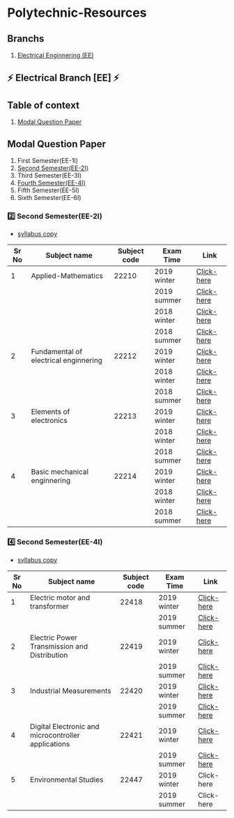 # Polytechnic-Resources

## Branchs

1. [Electrical Enginnering (EE)](#zap-electrical-branch-ee-zap)

## :zap: Electrical Branch [EE] :zap:

<!-- Table of context for navigation in electrical branch file -->
## Table of context

1. [Modal Question Paper](#modal-question-paper)

<!-- Modal question paper (tablecontext - 1) -->
## Modal Question Paper

1. First Semester(EE-1I)
2. [Second Semester(EE-2I)](#second-semesteree-2i)
3. Third Semester(EE-3I)
4. [Fourth Semester(EE-4I)](#four-second-semesteree-4i)
5. Fifth Semester(EE-5I)
6. Sixth Semester(EE-6I)

<!-- Second semester modal paper with syallabus copy -->
### :two: Second Semester(EE-2I)

<!-- Syallabus  -->
* [syllabus copy](https://drive.google.com/file/d/1WplDBhkOghhssaiQdVIdcfOJccx7A8tw/view)

<!-- Model Question paper table -->
 | **Sr No** | **Subject name**                      | **Subject code** | **Exam Time** | **Link**   |
|-----------|---------------------------------------|------------------|---------------|------------|
| 1         | Applied-Mathematics                   | 22210            | 2019 winter   | [Click-here](https://msbte.engg-info.website/sites/default/files/New%20fldr3_0/22210-2019-Winter-model-answer-paper%5BMsbte%20study%20resources%5D.pdf) |
|           |                                       |                  | 2019 summer   | [Click-here](https://msbte.engg-info.website/sites/default/files/s19mo%2022201-22334/22210-2019-Summer-model-answer-paper%5BMsbte-study-resources%5D.pdf) |
|           |                                       |                  | 2018 winter   | [Click-here](https://msbte.engg-info.website/sites/default/files/w18mo161718/22210-2018-Winter-model-answer-paper.pdf) |
|           |                                       |                  | 2018 summer   | [Click-here](https://msbte.engg-info.website/sites/default/files/s18moupto22233/22210-2018-Summer-model-answer-paper.pdf) |
| 2         | Fundamental of electrical enginnering | 22212            | 2019 winter   | [Click-here](https://msbte.engg-info.website/sites/default/files/New%20fldr3_0/22212-2019-Winter-model-answer-paper%5BMsbte%20study%20resources%5D.pdf) |
|           |                                       |                  | 2018 winter   | [Click-here](https://msbte.engg-info.website/sites/default/files/w18mo161718/22212-2018-Winter-model-answer-paper.pdf) |
|           |                                       |                  | 2018 summer   | [Click-here](https://msbte.engg-info.website/sites/default/files/s18moupto22233/22212-2018-Summer-model-answer-paper.pdf) |
| 3         | Elements of electronics               | 22213            | 2019 winter   | [Click-here](https://msbte.engg-info.website/sites/default/files/New%20fldr3_0/22213-2019-Winter-model-answer-paper%5BMsbte%20study%20resources%5D.pdf) |
|           |                                       |                  | 2018 winter   | [Click-here](https://msbte.engg-info.website/sites/default/files/w18mo161718/22213-2018-Winter-model-answer-paper.pdf) |
|           |                                       |                  | 2018 summer   | [Click-here](https://msbte.engg-info.website/sites/default/files/s18moupto22233/22213-2018-Summer-model-answer-paper.pdf) |
| 4         | Basic mechanical enginnering          | 22214            | 2019 winter   | [Click-here](https://msbte.engg-info.website/sites/default/files/New%20fldr3_0/22214-2019-Winter-model-answer-paper%5BMsbte%20study%20resources%5D.pdf) |
|           |                                       |                  | 2018 winter   | [Click-here](https://msbte.engg-info.website/sites/default/files/w18mo161718/22214-2018-Winter-model-answer-paper.pdf) |
|           |                                       |                  | 2018 summer   | [Click-here](https://msbte.engg-info.website/sites/default/files/s18moupto22233/22214-2018-Summer-model-answer-paper.pdf) |

<!-- Fourth semester modal paper with syallabus copy -->
### :four: Second Semester(EE-4I)

<!-- Syallabus -->
* [syllabus copy](https://drive.google.com/file/d/1Pd-aOMw4OVapii2H_9mjNiDEJT4z_Ltj/view)

<!-- Modal Question paper table -->

| **Sr No** | **Subject name**                                    | **Subject code** | **Exam Time** | **Link**   |
|-----------|-----------------------------------------------------|------------------|---------------|------------|
| 1         | Electric motor and transformer                      | 22418            | 2019 winter   | [Click-here](https://msbte.engg-info.website/sites/default/files/New%20fldr2/22418-2019-Winter-model-answer-paper%5BMsbte%20study%20resources%5D.pdf) |
|           |                                                     |                  | 2019 summer   | [Click-here](https://msbte.engg-info.website/sites/default/files/s19mo-22337-33446/22418-2019-Summer-model-answer-paper%5BMsbte-study-resources%5D.pdf) |
| 2         | Electric Power Transmission and Distribution        | 22419            | 2019 winter   | [Click-here](https://msbte.engg-info.website/sites/default/files/New%20fldr2/22419-2019-Winter-model-answer-paper%5BMsbte%20study%20resources%5D.pdf) |
|           |                                                     |                  | 2019 summer   | [Click-here](https://msbte.engg-info.website/sites/default/files/s19mo-22337-33446/22419-2019-Summer-model-answer-paper%5BMsbte-study-resources%5D.pdf) |
| 3         | Industrial Measurements                             | 22420            | 2019 winter   | [Click-here](https://msbte.engg-info.website/sites/default/files/New%20fldr2/22420-2019-Winter-model-answer-paper%5BMsbte%20study%20resources%5D.pdf) |
|           |                                                     |                  | 2019 summer   | [Click-here](https://msbte.engg-info.website/sites/default/files/s19mo-22337-33446/22420-2019-Summer-model-answer-paper%5BMsbte-study-resources%5D.pdf) |
| 4         | Digital Electronic and microcontroller applications | 22421            | 2019 winter   | [Click-here](https://msbte.engg-info.website/sites/default/files/New%20fldr2/22421-2019-Winter-model-answer-paper%5BMsbte%20study%20resources%5D.pdf) |
|           |                                                     |                  | 2019 summer   | [Click-here](https://msbte.engg-info.website/sites/default/files/s19mo-22337-33446/22421-2019-Summer-model-answer-paper%5BMsbte-study-resources%5D.pdf) |
| 5         | Environmental Studies                               | 22447            | 2019 winter   | Click-here |
|           |                                                     |                  | 2019 summer   | Click-here |
